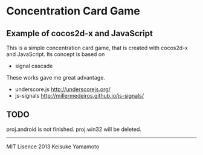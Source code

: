 Concentration Card Game
======

Example of cocos2d-x and JavaScript
------

This is a simple concentration card game, that is created with cocos2d-x and JavaScript.
Its concept is based on
- signal cascade

These works gave me great advantage.
- underscore.js  http://underscorejs.org/
- js-signals  http://millermedeiros.github.io/js-signals/


TODO
------

proj.android is not finished.
proj.win32 will be deleted.


-------

MIT Lisence 2013 Keisuke Yamamoto
